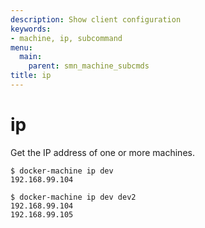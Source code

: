 ```yaml
---
description: Show client configuration
keywords:
- machine, ip, subcommand
menu:
  main:
    parent: smn_machine_subcmds
title: ip
---
```


# ip

Get the IP address of one or more machines.

```none
$ docker-machine ip dev
192.168.99.104

$ docker-machine ip dev dev2
192.168.99.104
192.168.99.105
```
